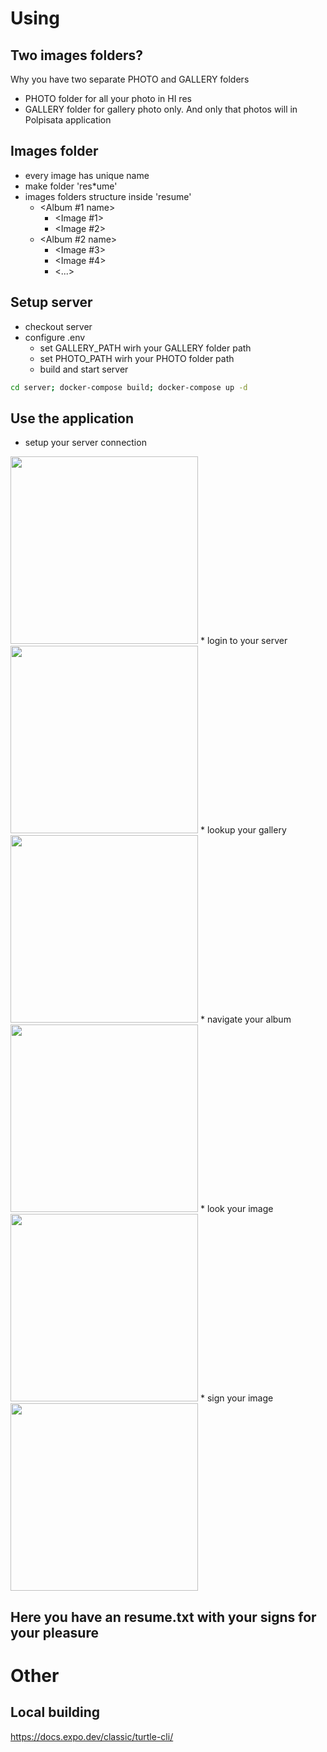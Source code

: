 # Using
## Two images folders?
Why you have two separate PHOTO and GALLERY folders
* PHOTO folder for all your photo in HI res
* GALLERY folder for gallery photo only. And only that photos will in Polpisata application
## Images folder
* every image has unique name
* make folder 'res*ume'
* images folders structure inside 'resume'
    * <Album #1 name>
        * <Image #1>
        * <Image #2>
    * <Album #2 name>
        * <Image #3>
        * <Image #4>
        * <...>
## Setup server
* checkout server
* configure .env
    * set GALLERY_PATH wirh your GALLERY folder path
    * set PHOTO_PATH wirh your PHOTO folder path
    * build and start server
```bash
cd server; docker-compose build; docker-compose up -d
```
## Use the application
* setup your server connection
<img src="https://github.com/murmilad/podpisaka/blob/master/images/password.png?raw=true" style="width:300px;"/>
* login to your server 
<img src="https://github.com/murmilad/podpisaka/blob/master/images/login.png?raw=true" style="width:300px;"/>
* lookup your gallery 
<img src="https://github.com/murmilad/podpisaka/blob/master/images/gallery.png?raw=true" style="width:300px;"/>
* navigate your album 
<img src="https://github.com/murmilad/podpisaka/blob/master/images/album.png?raw=true" style="width:300px;"/>
* look your image 
<img src="https://github.com/murmilad/podpisaka/blob/master/images/art.png?raw=true" style="width:300px;"/>
* sign your image 
<img src="https://github.com/murmilad/podpisaka/blob/master/images/sign.png?raw=true" style="width:300px;"/>

## Here you have an resume.txt with your signs for your pleasure

# Other
## Local building
https://docs.expo.dev/classic/turtle-cli/